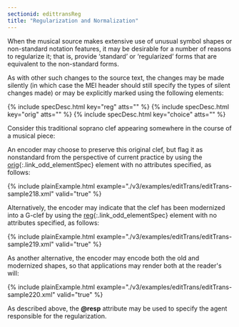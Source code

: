```yaml
---
sectionid: edittransReg
title: "Regularization and Normalization"
---
```




When the musical source makes extensive use of unusual symbol shapes or non-standard
notation
features, it may be desirable for a number of reasons to regularize it; that is,
provide ‘standard’ or ‘regularized’ forms that are
equivalent to the non-standard forms.

As with other such changes to the source text, the changes may be made silently (in
which
case the MEI header should still specify the types of silent changes made) or may
be
explicitly marked using the following elements:



{% include specDesc.html key="reg" atts="" %}
{% include specDesc.html key="orig" atts="" %}
{% include specDesc.html key="choice" atts="" %}



Consider this traditional soprano clef appearing somewhere in the course of a musical
piece:



An encoder may choose to preserve this original clef, but flag it as nonstandard from
the
perspective of current practice by using the [orig](/v3/elements/orig.html){:.link_odd_elementSpec} element with no
attributes specified, as follows:

{% include plainExample.html example="./v3/examples/editTrans/editTrans-sample218.xml" valid="true" %}


Alternatively, the encoder may indicate that the clef has been modernized into a G-clef
by
using the [reg](/v3/elements/reg.html){:.link_odd_elementSpec} element with no attributes specified, as follows:

{% include plainExample.html example="./v3/examples/editTrans/editTrans-sample219.xml" valid="true" %}


As another alternative, the encoder may encode both the old and modernized shapes,
so that
applications may render both at the reader's will:

{% include plainExample.html example="./v3/examples/editTrans/editTrans-sample220.xml" valid="true" %}


As described above, the **@resp** attribute may be used to specify the agent
responsible for the regularization.

